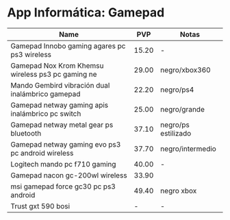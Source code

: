 App Informática: Gamepad
======

| Name              | PVP | Notas |
|-------------------|-----|-------|
| Gamepad Innobo gaming agares pc ps3 wireless | 15.20 | - |
| Gamepad Nox Krom Khemsu wireless ps3 pc gaming ne | 29.00 | negro/xbox360 |
| Mando Gembird vibración dual inalámbrico gamepad | 22.20 | negro/ps4 |
| Gamepad netway gaming apis inalámbrico pc switch | 25.00 | negro/grande |
| Gamepad netway metal gear ps bluetooth | 37.10 | negro/ps estilizado |
| Gamepad netway gaming evo ps3 pc android wireless | 37.70 | negro/intermedio |
| Logitech mando pc f710 gaming | 40.00 | - |
| Gamepad nacon gc-200wl wireless | 33.90 |
| msi gamepad force gc30 pc ps3 android | 49.40 | negro xbox |
| Trust gxt 590 bosi | - | - |
